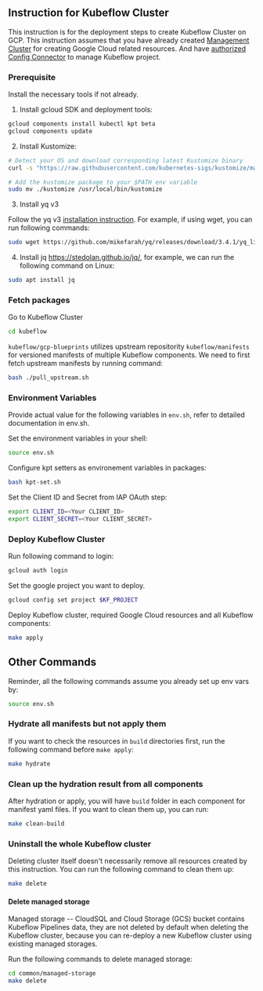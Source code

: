 ## Instruction for Kubeflow Cluster

This instruction is for the deployment steps to create Kubeflow Cluster on GCP. This instruction assumes that you have already created [Management Cluster](../management/README.md) for creating Google Cloud related resources. And have [authorized Config Connector](https://www.kubeflow.org/docs/distributions/gke/deploy/management-setup/#authorize-cloud-config-connector-for-each-managed-project) to manage Kubeflow project.

### Prerequisite


Install the necessary tools if not already.

1. Install gcloud SDK and deployment tools:

```bash
gcloud components install kubectl kpt beta
gcloud components update
```

2. Install Kustomize:

```bash
# Detect your OS and download corresponding latest Kustomize binary
curl -s "https://raw.githubusercontent.com/kubernetes-sigs/kustomize/master/hack/install_kustomize.sh"  | bash

# Add the kustomize package to your $PATH env variable
sudo mv ./kustomize /usr/local/bin/kustomize
```

3. Install yq v3

Follow the yq v3 [installation instruction](https://github.com/mikefarah/yq#install). For example, if using wget, you can run following commands: 

```bash
sudo wget https://github.com/mikefarah/yq/releases/download/3.4.1/yq_linux_amd64 -O /usr/bin/yq && sudo chmod +x /usr/bin/yq
```

4. Install jq https://stedolan.github.io/jq/, for example, we can run the following command on Linux:

```bash
sudo apt install jq
```

### Fetch packages

Go to Kubeflow Cluster

```bash
cd kubeflow
```

`kubeflow/gcp-blueprints` utilizes upstream repositority `kubeflow/manifests` for versioned manifests of multiple Kubeflow components. We need to first fetch upstream manifests by running command:

```bash
bash ./pull_upstream.sh
```

### Environment Variables

Provide actual value for the following variables in `env.sh`, refer to detailed
documentation in env.sh.

Set the environment variables in your shell:

```bash
source env.sh
```

Configure kpt setters as environement variables in packages:

```bash
bash kpt-set.sh
```

Set the Client ID and Secret from IAP OAuth step:

```bash
export CLIENT_ID=<Your CLIENT_ID>
export CLIENT_SECRET=<Your CLIENT_SECRET>
```

### Deploy Kubeflow Cluster


Run following command to login:

```bash
gcloud auth login
```

Set the google project you want to deploy.
```bash
gcloud config set project $KF_PROJECT
```

Deploy Kubeflow cluster, required Google Cloud resources and all Kubeflow components:

```bash
make apply
```

## Other Commands

Reminder, all the following commands assume you already set up env vars by:

```bash
source env.sh
```

### Hydrate all manifests but not apply them

If you want to check the resources in `build` directories first, run the
following command before `make apply`:

```bash
make hydrate
```

### Clean up the hydration result from all components

After hydration or apply, you will have `build` folder in each component for manifest yaml files. If you want to clean them up, you can run:

```bash
make clean-build
```

### Uninstall the whole Kubeflow cluster

Deleting cluster itself doesn't necessarily remove all resources created by this instruction. You can run the following command to clean them up:

```bash
make delete
```

#### Delete managed storage

Managed storage -- CloudSQL and Cloud Storage (GCS) bucket contains Kubeflow
Pipelines data, they are not deleted by default when deleting the Kubeflow
cluster, because you can re-deploy a new Kubeflow cluster using existing managed
storages.

Run the following commands to delete managed storage:

```bash
cd common/managed-storage
make delete
```
